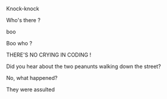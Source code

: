 Knock-knock

Who's there ?

boo

Boo who ?

THERE'S NO CRYING IN CODING !

Did you hear about the two peanunts walking down the street?

No, what happened?

They were assulted